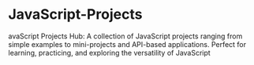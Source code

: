 # JavaScript-Projects
avaScript Projects Hub: A collection of JavaScript projects ranging from simple examples to mini-projects and API-based applications. Perfect for learning, practicing, and exploring the versatility of JavaScript
